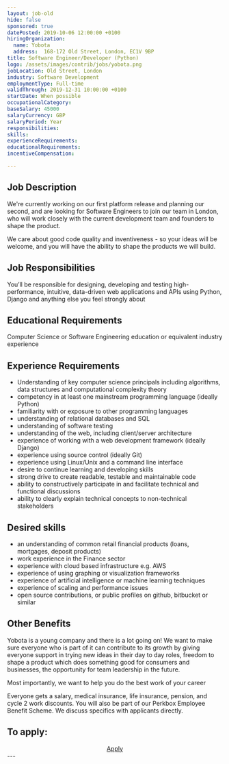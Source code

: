 ```yaml
---
layout: job-old
hide: false
sponsored: true
datePosted: 2019-10-06 12:00:00 +0100
hiringOrganization:
  name: Yobota
  address:  168-172 Old Street, London, EC1V 9BP
title: Software Engineer/Developer (Python)
logo: /assets/images/contrib/jobs/yobota.png
jobLocation: Old Street, London
industry: Software Development
employmentType: Full-time
validThrough: 2019-12-31 10:00:00 +0100
startDate: When possible
occupationalCategory:
baseSalary: 45000
salaryCurrency: GBP
salaryPeriod: Year
responsibilities:
skills:
experienceRequirements:
educationalRequirements:
incentiveCompensation:

---
```


## Job Description
We're currently working on our first platform release and planning our second, and are looking for Software Engineers to join our team in London, who will work closely with the current development team and founders to shape the product.

We care about good code quality and inventiveness - so your ideas will be welcome, and you will have the ability to shape the products we will build.

## Job Responsibilities
You’ll be responsible for designing, developing and testing high-performance, intuitive, data-driven web applications and APIs using Python, Django and anything else you feel strongly about

## Educational Requirements
Computer Science or Software Engineering education or equivalent industry experience

## Experience Requirements
- Understanding of key computer science principals including algorithms, data structures and computational complexity theory
- competency in at least one mainstream programming language (ideally Python)
- familiarity with or exposure to other programming languages
- understanding of relational databases and SQL
- understanding of software testing
- understanding of the web, including client/server architecture
- experience of working with a web development framework (ideally Django)
- experience using source control (ideally Git)
- experience using Linux/Unix and a command line interface
- desire to continue learning and developing skills
- strong drive to create readable, testable and maintainable code
- ability to constructively participate in and facilitate technical and functional discussions
- ability to clearly explain technical concepts to non-technical stakeholders

## Desired skills
- an understanding of common retail financial products (loans, mortgages, deposit products)
- work experience in the Finance sector
- experience with cloud based infrastructure e.g. AWS
- experience of using graphing or visualization frameworks
- experience of artificial intelligence or machine learning techniques
- experience of scaling and performance issues
- open source contributions, or public profiles on github, bitbucket or similar


## Other Benefits
Yobota is a young company and there is a lot going on! We want to make sure everyone who is part of it can contribute to its growth by giving everyone support in trying new ideas in their day to day roles, freedom to shape a product which does something good for consumers and businesses, the opportunity for team leadership in the future.

Most importantly, we want to help you do the best work of your career

Everyone gets a salary, medical insurance, life insurance, pension, and cycle 2 work discounts. You will also be part of our Perkbox Employee Benefit Scheme. We discuss specifics with applicants directly.

## To apply:

<div class="to-apply" style="text-align: center">
  <a class="btn btn--dark" style="margin: 20px" href="https://yobota.workable.com/j/471404FA20">
    Apply
  </a>
</div>
---
